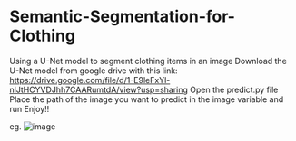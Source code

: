 # Semantic-Segmentation-for-Clothing
Using a U-Net model to segment clothing items in an image
Download the U-Net model from google drive with this link:
https://drive.google.com/file/d/1-E9leFxYl-nlJtHCYVDJhh7CAARumtdA/view?usp=sharing
Open the predict.py file
Place the path of the image you want to predict in the image variable and run
Enjoy!!

eg. 
![image](https://github.com/iitimii/Semantic-Segmentation-for-Clothing/assets/106264110/942c9917-1622-4656-885c-53a032fe65b8)

